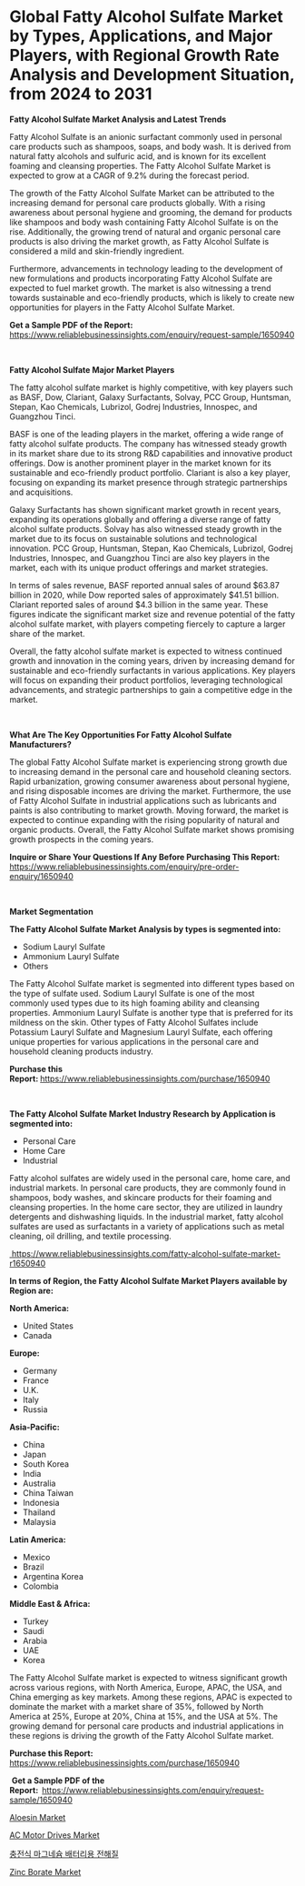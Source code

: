 <p><h1>Global Fatty Alcohol Sulfate Market by Types, Applications, and Major Players, with Regional Growth Rate Analysis and Development Situation, from 2024 to 2031</h1></p><p><strong>Fatty Alcohol Sulfate Market Analysis and Latest Trends</strong></p>
<p><p>Fatty Alcohol Sulfate is an anionic surfactant commonly used in personal care products such as shampoos, soaps, and body wash. It is derived from natural fatty alcohols and sulfuric acid, and is known for its excellent foaming and cleansing properties. The Fatty Alcohol Sulfate Market is expected to grow at a CAGR of 9.2% during the forecast period. </p><p>The growth of the Fatty Alcohol Sulfate Market can be attributed to the increasing demand for personal care products globally. With a rising awareness about personal hygiene and grooming, the demand for products like shampoos and body wash containing Fatty Alcohol Sulfate is on the rise. Additionally, the growing trend of natural and organic personal care products is also driving the market growth, as Fatty Alcohol Sulfate is considered a mild and skin-friendly ingredient.</p><p>Furthermore, advancements in technology leading to the development of new formulations and products incorporating Fatty Alcohol Sulfate are expected to fuel market growth. The market is also witnessing a trend towards sustainable and eco-friendly products, which is likely to create new opportunities for players in the Fatty Alcohol Sulfate Market.</p></p>
<p><strong>Get a Sample PDF of the Report:&nbsp;</strong> <a href="https://www.reliablebusinessinsights.com/enquiry/request-sample/1650940">https://www.reliablebusinessinsights.com/enquiry/request-sample/1650940</a></p>
<p>&nbsp;</p>
<p><strong>Fatty Alcohol Sulfate Major Market Players</strong></p>
<p><p>The fatty alcohol sulfate market is highly competitive, with key players such as BASF, Dow, Clariant, Galaxy Surfactants, Solvay, PCC Group, Huntsman, Stepan, Kao Chemicals, Lubrizol, Godrej Industries, Innospec, and Guangzhou Tinci. </p><p>BASF is one of the leading players in the market, offering a wide range of fatty alcohol sulfate products. The company has witnessed steady growth in its market share due to its strong R&D capabilities and innovative product offerings. Dow is another prominent player in the market known for its sustainable and eco-friendly product portfolio. Clariant is also a key player, focusing on expanding its market presence through strategic partnerships and acquisitions.</p><p>Galaxy Surfactants has shown significant market growth in recent years, expanding its operations globally and offering a diverse range of fatty alcohol sulfate products. Solvay has also witnessed steady growth in the market due to its focus on sustainable solutions and technological innovation. PCC Group, Huntsman, Stepan, Kao Chemicals, Lubrizol, Godrej Industries, Innospec, and Guangzhou Tinci are also key players in the market, each with its unique product offerings and market strategies.</p><p>In terms of sales revenue, BASF reported annual sales of around $63.87 billion in 2020, while Dow reported sales of approximately $41.51 billion. Clariant reported sales of around $4.3 billion in the same year. These figures indicate the significant market size and revenue potential of the fatty alcohol sulfate market, with players competing fiercely to capture a larger share of the market. </p><p>Overall, the fatty alcohol sulfate market is expected to witness continued growth and innovation in the coming years, driven by increasing demand for sustainable and eco-friendly surfactants in various applications. Key players will focus on expanding their product portfolios, leveraging technological advancements, and strategic partnerships to gain a competitive edge in the market.</p></p>
<p>&nbsp;</p>
<p><strong>What Are The Key Opportunities For Fatty Alcohol Sulfate Manufacturers?</strong></p>
<p><p>The global Fatty Alcohol Sulfate market is experiencing strong growth due to increasing demand in the personal care and household cleaning sectors. Rapid urbanization, growing consumer awareness about personal hygiene, and rising disposable incomes are driving the market. Furthermore, the use of Fatty Alcohol Sulfate in industrial applications such as lubricants and paints is also contributing to market growth. Moving forward, the market is expected to continue expanding with the rising popularity of natural and organic products. Overall, the Fatty Alcohol Sulfate market shows promising growth prospects in the coming years.</p></p>
<p><strong>Inquire or Share Your Questions If Any Before Purchasing This Report:</strong> <a href="https://www.reliablebusinessinsights.com/enquiry/pre-order-enquiry/1650940">https://www.reliablebusinessinsights.com/enquiry/pre-order-enquiry/1650940</a></p>
<p>&nbsp;</p>
<p><strong>Market Segmentation</strong></p>
<p><strong>The Fatty Alcohol Sulfate Market Analysis by types is segmented into:</strong></p>
<p><ul><li>Sodium Lauryl Sulfate</li><li>Ammonium Lauryl Sulfate</li><li>Others</li></ul></p>
<p><p>The Fatty Alcohol Sulfate market is segmented into different types based on the type of sulfate used. Sodium Lauryl Sulfate is one of the most commonly used types due to its high foaming ability and cleansing properties. Ammonium Lauryl Sulfate is another type that is preferred for its mildness on the skin. Other types of Fatty Alcohol Sulfates include Potassium Lauryl Sulfate and Magnesium Lauryl Sulfate, each offering unique properties for various applications in the personal care and household cleaning products industry.</p></p>
<p><strong>Purchase this Report:&nbsp;</strong><a href="https://www.reliablebusinessinsights.com/purchase/1650940">https://www.reliablebusinessinsights.com/purchase/1650940</a></p>
<p>&nbsp;</p>
<p><strong>The Fatty Alcohol Sulfate Market Industry Research by Application is segmented into:</strong></p>
<p><ul><li>Personal Care</li><li>Home Care</li><li>Industrial</li></ul></p>
<p><p>Fatty alcohol sulfates are widely used in the personal care, home care, and industrial markets. In personal care products, they are commonly found in shampoos, body washes, and skincare products for their foaming and cleansing properties. In the home care sector, they are utilized in laundry detergents and dishwashing liquids. In the industrial market, fatty alcohol sulfates are used as surfactants in a variety of applications such as metal cleaning, oil drilling, and textile processing.</p></p>
<p><a href="https://www.reliablebusinessinsights.com/fatty-alcohol-sulfate-market-r1650940">&nbsp;https://www.reliablebusinessinsights.com/fatty-alcohol-sulfate-market-r1650940</a></p>
<p><strong>In terms of Region, the Fatty Alcohol Sulfate Market Players available by Region are:</strong></p>
<p>
    <p> <strong> North America: </strong>
        <ul>
            <li>United States</li>
            <li>Canada</li>
        </ul>
        </p> 
    <p> <strong> Europe: </strong>
        <ul>
            <li>Germany</li>
            <li>France</li>
            <li>U.K.</li>
            <li>Italy</li>
            <li>Russia</li>
        </ul>
        </p> 
    <p> <strong> Asia-Pacific: </strong>
        <ul>
            <li>China</li>
            <li>Japan</li>
            <li>South Korea</li>
            <li>India</li>
            <li>Australia</li>
            <li>China Taiwan</li>
            <li>Indonesia</li>
            <li>Thailand</li>
            <li>Malaysia</li>
        </ul>
        </p> 
    <p> <strong> Latin America: </strong>
        <ul>
            <li>Mexico</li>
            <li>Brazil</li>
            <li>Argentina Korea</li>
            <li>Colombia</li>
        </ul>
        </p> 
    <p> <strong> Middle East & Africa: </strong>
        <ul>
            <li>Turkey</li>
            <li>Saudi</li>
            <li>Arabia</li>
            <li>UAE</li>
            <li>Korea</li>
        </ul>
    </p>
    </p>
<p><p>The Fatty Alcohol Sulfate market is expected to witness significant growth across various regions, with North America, Europe, APAC, the USA, and China emerging as key markets. Among these regions, APAC is expected to dominate the market with a market share of 35%, followed by North America at 25%, Europe at 20%, China at 15%, and the USA at 5%. The growing demand for personal care products and industrial applications in these regions is driving the growth of the Fatty Alcohol Sulfate market.</p></p>
<p><strong>Purchase this Report: </strong><a href="https://www.reliablebusinessinsights.com/purchase/1650940">https://www.reliablebusinessinsights.com/purchase/1650940</a></p>
<p>&nbsp;<strong>Get a Sample PDF of the Report:&nbsp;&nbsp;</strong><a href="https://www.reliablebusinessinsights.com/enquiry/request-sample/1650940">https://www.reliablebusinessinsights.com/enquiry/request-sample/1650940</a></p>
<p><strong></strong></p>
<p><p><a href="https://github.com/kmatchooka/Market-Research-Report-List-1/blob/main/aloesin-market.md">Aloesin Market</a></p><p><a href="https://issuu.com/reportprime-2/docs/ac-motor-drives-market-size-2030.pptx">AC Motor Drives Market</a></p><p><a href="https://github.com/TobyKub4685/Market-Research-Report-List-2/blob/main/8222041118445.md">충전식 마그네슘 배터리용 전해질</a></p><p><a href="https://github.com/zmnbyevx75/Market-Research-Report-List-1/blob/main/zinc-borate-market.md">Zinc Borate Market</a></p></p>